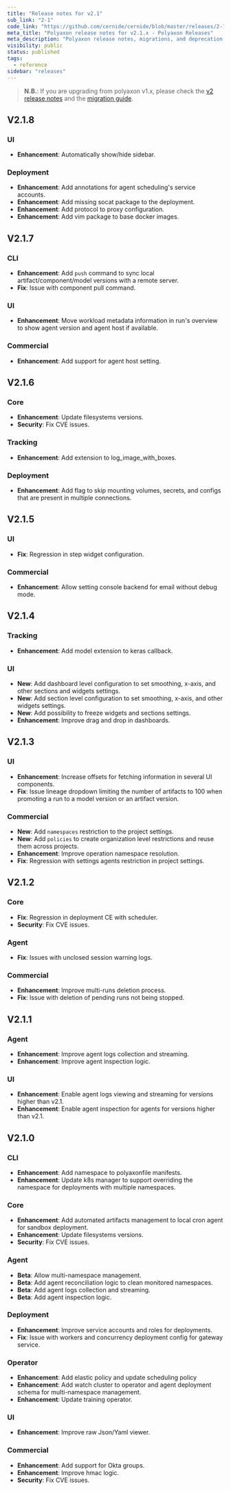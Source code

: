 ```yaml
---
title: "Release notes for v2.1"
sub_link: "2-1"
code_link: "https://github.com/cernide/cernide/blob/master/releases/2-1.md"
meta_title: "Polyaxon release notes for v2.1.x - Polyaxon Releases"
meta_description: "Polyaxon release notes, migrations, and deprecation notes for v2.1.x."
visibility: public
status: published
tags:
  - reference
sidebar: "releases"
---
```


> **N.B.**: If you are upgrading from polyaxon v1.x, please check the [v2 release notes](/docs/releases/2-0/) and the [migration guide](/docs/resources/migration/#migration-from-v1x-to-v2y).

## V2.1.8

### UI

- **Enhancement**: Automatically show/hide sidebar.

### Deployment

- **Enhancement**: Add annotations for agent scheduling's service accounts.
- **Enhancement**: Add missing socat package to the deployment.
- **Enhancement**: Add protocol to proxy configuration.
- **Enhancement**: Add vim package to base docker images.

## V2.1.7

### CLI

- **Enhancement**: Add `push` command to sync local artifact/component/model versions with a remote server.
- **Fix**: Issue with component pull command.

### UI

- **Enhancement**: Move workload metadata information in run's overview to show agent version and agent host if available.

### Commercial

- **Enhancement**: Add support for agent host setting.

## V2.1.6

### Core

- **Enhancement**: Update filesystems versions.
- **Security**: Fix CVE issues.

### Tracking

- **Enhancement**: Add extension to log_image_with_boxes.

### Deployment

- **Enhancement**: Add flag to skip mounting volumes, secrets, and configs that are present in multiple connections.

## V2.1.5

### UI

- **Fix**: Regression in step widget configuration.

### Commercial

- **Enhancement**: Allow setting console backend for email without debug mode.

## V2.1.4

### Tracking

- **Enhancement**: Add model extension to keras callback.

### UI

- **New**: Add dashboard level configuration to set smoothing, x-axis, and other sections and widgets settings.
- **New**: Add section level configuration to set smoothing, x-axis, and other widgets settings.
- **New**: Add possibility to freeze widgets and sections settings.
- **Enhancement**: Improve drag and drop in dashboards.

## V2.1.3

### UI

- **Enhancement**: Increase offsets for fetching information in several UI components.
- **Fix**: Issue lineage dropdown limiting the number of artifacts to 100 when promoting a run to a model version or an artifact version.

### Commercial

- **New**: Add `namespaces` restriction to the project settings.
- **New**: Add `policies` to create organization level restrictions and reuse them across projects.
- **Enhancement**: Improve operation namespace resolution.
- **Fix**: Regression with settings agents restriction in project settings.

## V2.1.2

### Core

- **Fix**: Regression in deployment CE with scheduler.
- **Security**: Fix CVE issues.

### Agent

- **Fix**: Issues with unclosed session warning logs.

### Commercial

- **Enhancement**: Improve multi-runs deletion process.
- **Fix**: Issue with deletion of pending runs not being stopped.

## V2.1.1

### Agent

- **Enhancement**: Improve agent logs collection and streaming.
- **Enhancement**: Improve agent inspection logic.

### UI

- **Enhancement**: Enable agent logs viewing and streaming for versions higher than v2.1.
- **Enhancement**: Enable agent inspection for agents for versions higher than v2.1.

## V2.1.0

### CLI

- **Enhancement**: Add namespace to polyaxonfile manifests.
- **Enhancement**: Update k8s manager to support overriding the namespace for deployments with multiple namespaces.

### Core

- **Enhancement**: Add automated artifacts management to local cron agent for sandbox deployment.
- **Enhancement**: Update filesystems versions.
- **Security**: Fix CVE issues.

### Agent

- **Beta**: Allow multi-namespace management.
- **Beta**: Add agent reconciliation logic to clean monitored namespaces.
- **Beta**: Add agent logs collection and streaming.
- **Beta**: Add agent inspection logic.

### Deployment

- **Enhancement**: Improve service accounts and roles for deployments.
- **Fix**: Issue with workers and concurrency deployment config for gateway service.

### Operator

- **Enhancement**: Add elastic policy and update scheduling policy
- **Enhancement**: Add watch cluster to operator and agent deployment schema for multi-namespace management.
- **Enhancement**: Update training operator.

### UI

- **Enhancement**: Improve raw Json/Yaml viewer.

### Commercial

- **Enhancement**: Add support for Okta groups.
- **Enhancement**: Improve hmac logic.
- **Security**: Fix CVE issues.
